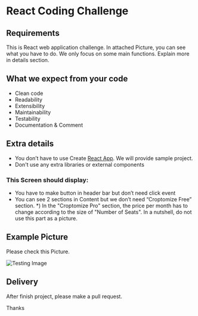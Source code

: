 # React Coding Challenge
## Requirements 
This is React web application challenge. In attached Picture, you can see what you have to do. We only focus on some main functions. Explain more in details section. 
## What we expect from your code
* Clean code
* Readability
* Extensibility
* Maintainability
* Testability
* Documentation & Comment
## Extra details
* You don’t have to use Create [React App](https://reactjs.org/docs/create-a-new-react-app.html). We will provide sample project. 
* Don't use any extra libraries or external components
    
### This Screen should display: 
* You have to make button in header bar but don’t need click event
* You can see 2 sections in Content but we don’t need “Croptomize Free” section.
*) In the "Croptomize Pro" section, the price per month has to change according to the size of "Number of Seats". In a nutshell, do not use this part as a picture.
## Example Picture

Please check this Picture. 


![Testing Image](https://github.com/WilliamEven/React_Extension_Challenge/blob/master/2020-02-21_12-24-10.png)

## Delivery
After finish project, please make a pull request.


Thanks
